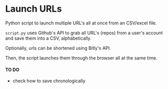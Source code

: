 # Launch URLs

Python script to launch multiple URL's all at once from an CSV/excel file. 

`script.py` uses Github's API to grab all URL's (repos) from a user's account and save them into a CSV, alphabetically.

Optionally, urls can be shortened using Bitly's API.

Then, the script launches them through the browser all at the same time. 

#### TO DO

- check how to save chronologically